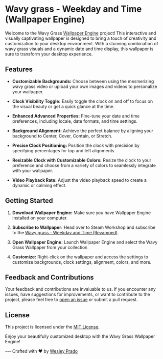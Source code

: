 # Wavy grass - Weekday and Time (Wallpaper Engine)

Welcome to the Wavy Grass [Wallpaper Engine](https://store.steampowered.com/app/431960/Wallpaper_Engine/) project! This interactive and visually captivating wallpaper is designed to bring a touch of creativity and customization to your desktop environment. With a stunning combination of wavy grass visuals and a dynamic date and time display, this wallpaper is sure to transform your desktop experience.

## Features

- **Customizable Backgrounds:** Choose between using the mesmerizing wavy grass video or upload your own images and videos to personalize your wallpaper.
  
- **Clock Visibility Toggle:** Easily toggle the clock on and off to focus on the visual beauty or get a quick glance at the time.

- **Enhanced Advanced Properties:** Fine-tune your date and time preferences, including locale, date formats, and time settings.

- **Background Alignment:** Achieve the perfect balance by aligning your background to Center, Cover, Contain, or Stretch.

- **Precise Clock Positioning:** Position the clock with precision by specifying percentages for top and left alignments.

- **Resizable Clock with Customizable Colors:** Resize the clock to your preference and choose from a variety of colors to seamlessly integrate with your wallpaper.

- **Video Playback Rate:** Adjust the video playback speed to create a dynamic or calming effect.

## Getting Started

1. **Download Wallpaper Engine:** Make sure you have Wallpaper Engine installed on your computer.

2. **Subscribe to Wallpaper:** Head over to Steam Workshop and subscribe to the [Wavy grass - Weekday and Time (Revamped)](https://steamcommunity.com/sharedfiles/filedetails/?id=2884798032).

3. **Open Wallpaper Engine:** Launch Wallpaper Engine and select the Wavy Grass Wallpaper from your collection.

4. **Customize:** Right-click on the wallpaper and access the settings to customize backgrounds, clock settings, alignment, colors, and more.

## Feedback and Contributions

Your feedback and contributions are invaluable to us. If you encounter any issues, have suggestions for improvements, or want to contribute to the project, please feel free to [open an issue](https://github.com/YOUR_USERNAME/wavy-grass-wallpaper/issues) or submit a pull request.

## License

This project is licensed under the [MIT License](https://opensource.org/license/mit/).

Enjoy your beautifully customized desktop with the Wavy Grass Wallpaper Engine!

\---
Crafted with ❤️ by [Wesley Prado](https://github.com/wesley-prado)
